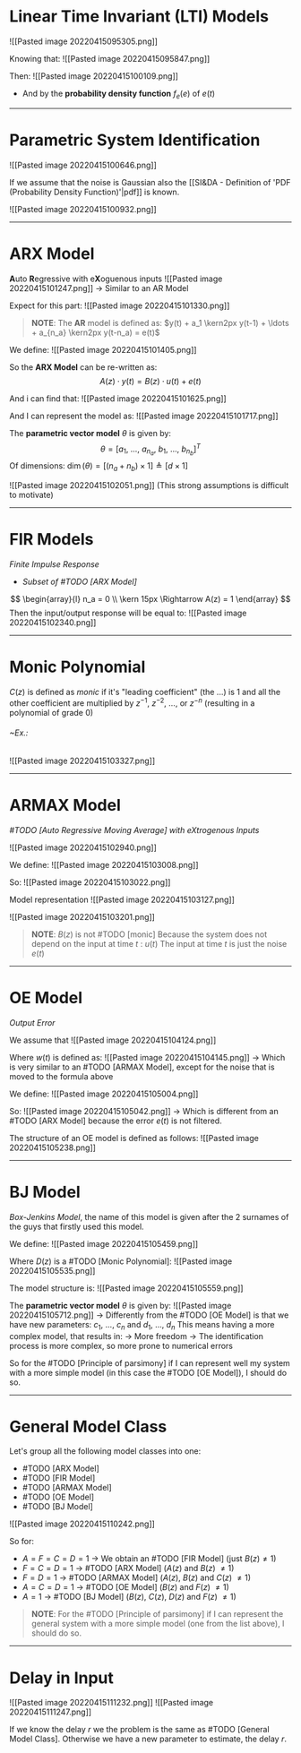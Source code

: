 # Linear Time Invariant (LTI) Models
![[Pasted image 20220415095305.png]]

Knowing that:
![[Pasted image 20220415095847.png]]

Then:
![[Pasted image 20220415100109.png]]
- And by the **probability density function** $f_e(e)$ of $e(t)$

---
# Parametric System Identification
![[Pasted image 20220415100646.png]]

If we assume that the noise is Gaussian also the [[SI&DA - Definition of 'PDF (Probability Density Function)'|pdf]] is known.

![[Pasted image 20220415100932.png]]

---
# ARX Model
**A**uto **R**egressive with e**X**oguenous inputs
![[Pasted image 20220415101247.png]]
-> Similar to an AR Model

Expect for this part:
![[Pasted image 20220415101330.png]]

> **NOTE**:
> The **AR** model is defined as:
> $y(t) + a_1 \kern2px y(t-1) + \ldots  + a_{n_a} \kern2px y(t-n_a) = e(t)$
 
We define:
![[Pasted image 20220415101405.png]]

So the **ARX Model** can be re-written as:
$$
A(z)\cdot y(t) = B(z)\cdot u(t) + e(t)
$$

And i can find that:
![[Pasted image 20220415101625.png]]

And I can represent the model as:
![[Pasted image 20220415101717.png]]

The **parametric vector model** $\theta$ is given by:
$$
\theta = [a_1, \ \ldots, \ a_{n_a}, \ b_1, \ \ldots, \ b_{n_b} ]^T
$$
Of dimensions: $\operatorname{dim}(\theta) = [(n_a+n_b) \times 1] \triangleq [d \times 1]$ 

![[Pasted image 20220415102051.png]]
(This strong assumptions is difficult to motivate)

---
# FIR Models
*Finite Impulse Response*
- *Subset of #TODO  [ARX Model]*

$$
\begin{array}{l}
n_a = 0
\\
\kern 15px \Rightarrow A(z) = 1
\end{array}
$$
Then the input/output response will be equal to:
![[Pasted image 20220415102340.png]]

---
# Monic Polynomial
$C(z)$ is defined as *monic* if it's "leading coefficient" (the ...) is $1$ and all the other coefficient are multiplied by $z^{-1}$, $z^{-2}$, $\ldots$, or $z^{-n}$ (resulting in a polynomial of grade 0)

###### ~Ex.:
![[Pasted image 20220415103327.png]]

---
# ARMAX Model
*#TODO [Auto Regressive Moving Average] with eXtrogenous Inputs*

![[Pasted image 20220415102940.png]]

We define:
![[Pasted image 20220415103008.png]]

So:
![[Pasted image 20220415103022.png]]

Model representation
![[Pasted image 20220415103127.png]]

![[Pasted image 20220415103201.png]]

> **NOTE**:
> $B(z)$ is not #TODO [monic]
> Because the system does not depend on the input at time $t$ : $u(t)$
> The input at time $t$ is just the noise $e(t)$

---
# OE Model
*Output Error*

We assume that
![[Pasted image 20220415104124.png]]

Where $w(t)$ is defined as:
![[Pasted image 20220415104145.png]]
-> Which is very similar to an #TODO [ARMAX Model], except for the noise that is moved to the formula above

We define:
![[Pasted image 20220415105004.png]]

So:
![[Pasted image 20220415105042.png]]
-> Which is different from an #TODO [ARX Model] because the error $e(t)$ is not filtered.

The structure of an OE model is defined as follows:
![[Pasted image 20220415105238.png]]

---

# BJ Model
*Box-Jenkins Model*, the name of this model is given after the 2 surnames of the guys that firstly used this model.

We define:
![[Pasted image 20220415105459.png]]

Where $D(z)$ is a #TODO [Monic Polynomial]:
![[Pasted image 20220415105535.png]]

The model structure is:
![[Pasted image 20220415105559.png]]

The **parametric vector model** $\theta$ is given by:
![[Pasted image 20220415105712.png]]
-> Differently from the #TODO [OE Model] is that we have new parameters: $c_1, \ \ldots, \ c_n$ and $d_1, \ \ldots, \ d_n$
This means having a more complex model, that results in:
-> More freedom
-> The identification process is more complex, so more prone to numerical errors

So for the #TODO [Principle of parsimony] if I can represent well my system with a more simple model (in this case the #TODO [OE Model]), I should do so.

---
# General Model Class
Let's group all the following model classes into one:
- #TODO [ARX Model]
- #TODO [FIR Model]
- #TODO [ARMAX Model]
- #TODO [OE Model] 
- #TODO [BJ Model]

![[Pasted image 20220415110242.png]]

So for:
- $A = F = C = D = 1$ -> We obtain an #TODO [FIR Model] (just $B(z) \neq 1$)
- $F = C = D = 1$ -> #TODO [ARX Model] ($A(z)$ and $B(z)$ $\neq 1$)
- $F = D = 1$ -> #TODO [ARMAX Model] ($A(z)$, $B(z)$ and $C(z)$ $\neq 1$)
- $A = C = D = 1$ -> #TODO [OE Model] ($B(z)$ and $F(z)$ $\neq 1$)
- $A = 1$ -> #TODO [BJ Model] ($B(z)$, $C(z)$, $D(z)$ and $F(z)$  $\neq 1$)

> **NOTE**:
> For the #TODO [Principle of parsimony] if I can represent the general system with a more simple model (one from the list above), I should do so.

---
# Delay in Input
![[Pasted image 20220415111232.png]]
![[Pasted image 20220415111247.png]]

If we know the delay $r$ we the problem is the same as #TODO [General Model Class].
Otherwise we have a new parameter to estimate, the delay $r$.